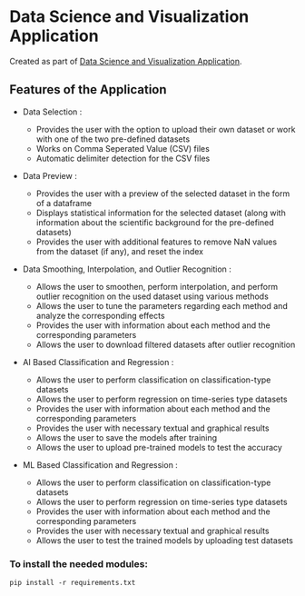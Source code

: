 # Data Science and Visualization Application



Created as part of [Data Science and Visualization Application](https://github.com/YuganshuWadhwa/Data-Science-and-Visualization-Application).


## Features of the Application


* Data Selection :
    * Provides the user with the option to upload their own dataset or work with one of the two pre-defined datasets
    * Works on Comma Seperated Value (CSV) files
    * Automatic delimiter detection for the CSV files

* Data Preview :
    * Provides the user with a preview of the selected dataset in the form of a dataframe
    * Displays statistical information for the selected dataset (along with information about the scientific background for the pre-defined datasets)
    * Provides the user with additional features to remove NaN values from the dataset (if any), and reset the index

* Data Smoothing, Interpolation, and Outlier Recognition :
    * Allows the user to smoothen, perform interpolation, and perform outlier recognition on the used dataset using various methods
    * Allows the user to tune the parameters regarding each method and analyze the corresponding effects
    * Provides the user with information about each method and the corresponding parameters
    * Allows the user to download filtered datasets after outlier recognition

* AI Based Classification and Regression :
    * Allows the user to perform classification on classification-type datasets
    * Allows the user to perform regression on time-series type datasets
    * Provides the user with information about each method and the corresponding parameters
    * Provides the user with necessary textual and graphical results
    * Allows the user to save the models after training
    * Allows the user to upload pre-trained models to test the accuracy

* ML Based Classification and Regression :
    * Allows the user to perform classification on classification-type datasets
    * Allows the user to perform regression on time-series type datasets
    * Provides the user with information about each method and the corresponding parameters
    * Provides the user with necessary textual and graphical results
    * Allows the user to test the trained models by uploading test datasets


### To install the needed modules:
```
pip install -r requirements.txt
```

